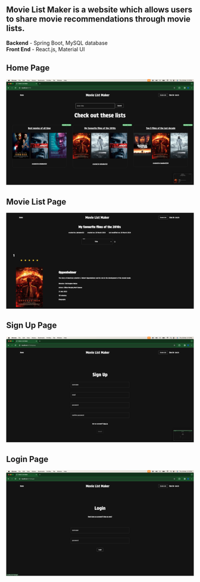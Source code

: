 ## Movie List Maker is a website which allows users to share movie recommendations through movie lists.

**Backend** - Spring Boot, MySQL database <br/>
**Front End** - React.js, Material UI

## Home Page

![alt text](/TarvinGillMovieListFrontend/public/website-images/Home%20Page.png)

## Movie List Page

![alt text](/TarvinGillMovieListFrontend/public/website-images/Movie%20List%20Page.png)

## Sign Up Page

![alt text](/TarvinGillMovieListFrontend/public/website-images/Sign%20Up%20Page.png)

## Login Page

![alt text](/TarvinGillMovieListFrontend/public/website-images/Login%20Page.png)
